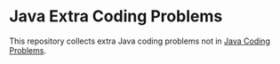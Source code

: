 # Java Extra Coding Problems

This repository collects extra Java coding problems not in [Java Coding Problems](https://github.com/bambrow/java-coding-problems).
